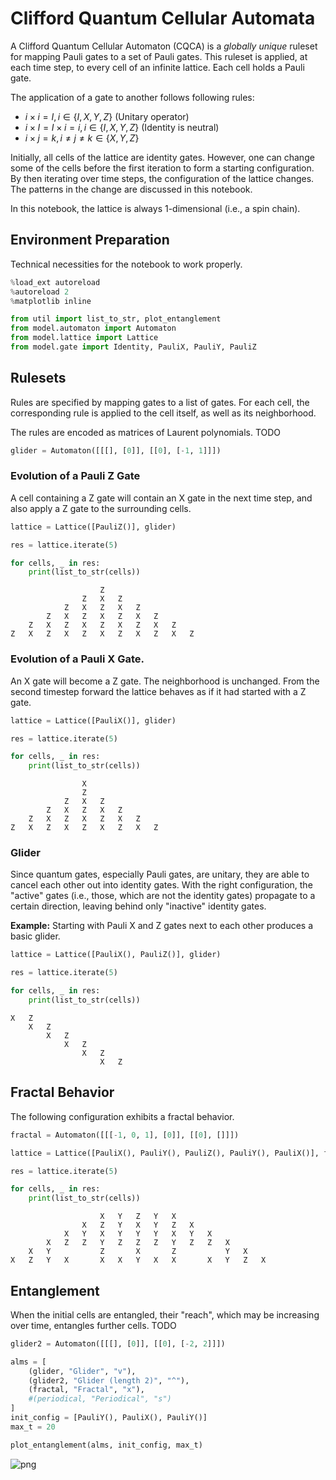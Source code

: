 # Clifford Quantum Cellular Automata
A Clifford Quantum Cellular Automaton (CQCA) is a *globally unique* ruleset for mapping Pauli gates to a set of Pauli gates.
This ruleset is applied, at each time step, to every cell of an infinite lattice.
Each cell holds a Pauli gate.

The application of a gate to another follows following rules:
- $i \times i = I, i \in \{I, X, Y, Z\}$ (Unitary operator)
- $i \times I = I \times i = i, i \in \{I, X, Y, Z\}$ (Identity is neutral)
- $i \times j = k, i \neq j \neq k \in \{X, Y, Z\}$

Initially, all cells of the lattice are identity gates.
However, one can change some of the cells before the first iteration to form a starting configuration.
By then iterating over time steps, the configuration of the lattice changes.
The patterns in the change are discussed in this notebook.

In this notebook, the lattice is always 1-dimensional (i.e., a spin chain).

## Environment Preparation
Technical necessities for the notebook to work properly.


```python
%load_ext autoreload
%autoreload 2
%matplotlib inline
```


```python
from util import list_to_str, plot_entanglement
from model.automaton import Automaton
from model.lattice import Lattice
from model.gate import Identity, PauliX, PauliY, PauliZ
```

## Rulesets
Rules are specified by mapping gates to a list of gates.
For each cell, the corresponding rule is applied to the cell itself, as well as its neighborhood.

The rules are encoded as matrices of Laurent polynomials. TODO


```python
glider = Automaton([[[], [0]], [[0], [-1, 1]]])
```

### Evolution of a Pauli Z Gate
A cell containing a Z gate will contain an X gate in the next time step, and also apply a Z gate to the surrounding cells.


```python
lattice = Lattice([PauliZ()], glider)

res = lattice.iterate(5)

for cells, _ in res:
    print(list_to_str(cells))
```

    					Z					
    				Z	X	Z				
    			Z	X	Z	X	Z			
    		Z	X	Z	X	Z	X	Z		
    	Z	X	Z	X	Z	X	Z	X	Z	
    Z	X	Z	X	Z	X	Z	X	Z	X	Z


### Evolution of a Pauli X Gate.
An X gate will become a Z gate.
The neighborhood is unchanged.
From the second timestep forward the lattice behaves as if it had started with a Z gate.


```python
lattice = Lattice([PauliX()], glider)

res = lattice.iterate(5)

for cells, _ in res:
    print(list_to_str(cells))
```

    				X				
    				Z				
    			Z	X	Z			
    		Z	X	Z	X	Z		
    	Z	X	Z	X	Z	X	Z	
    Z	X	Z	X	Z	X	Z	X	Z


### Glider
Since quantum gates, especially Pauli gates, are unitary, they are able to cancel each other out into identity gates. With the right configuration, the "active" gates (i.e., those, which are not the identity gates) propagate to a certain direction, leaving behind only "inactive" identity gates.

**Example:** Starting with Pauli X and Z gates next to each other produces a basic glider.


```python
lattice = Lattice([PauliX(), PauliZ()], glider)

res = lattice.iterate(5)

for cells, _ in res:
    print(list_to_str(cells))
```

    X	Z					
    	X	Z				
    		X	Z			
    			X	Z		
    				X	Z	
    					X	Z


## Fractal Behavior
The following configuration exhibits a fractal behavior.


```python
fractal = Automaton([[[-1, 0, 1], [0]], [[0], []]])
```


```python
lattice = Lattice([PauliX(), PauliY(), PauliZ(), PauliY(), PauliX()], fractal)

res = lattice.iterate(5)

for cells, _ in res:
    print(list_to_str(cells))
```

    					X	Y	Z	Y	X					
    				X	Z	Y	X	Y	Z	X				
    			X	Y	X	Y	Y	Y	X	Y	X			
    		X	Z	Z	Y	Z	Z	Z	Y	Z	Z	X		
    	X	Y			Z		X		Z			Y	X	
    X	Z	Y	X		X	X	Y	X	X		X	Y	Z	X


## Entanglement
When the initial cells are entangled, their "reach", which may be increasing over time, entangles further cells. TODO


```python
glider2 = Automaton([[[], [0]], [[0], [-2, 2]]])
```


```python
alms = [
    (glider, "Glider", "v"),
    (glider2, "Glider (length 2)", "^"),
    (fractal, "Fractal", "x"),
    #(periodical, "Periodical", "s")
]
init_config = [PauliY(), PauliX(), PauliY()]
max_t = 20
```


```python
plot_entanglement(alms, init_config, max_t)
```


    
![png](README_files/README_18_0.png)
    



```python

```
